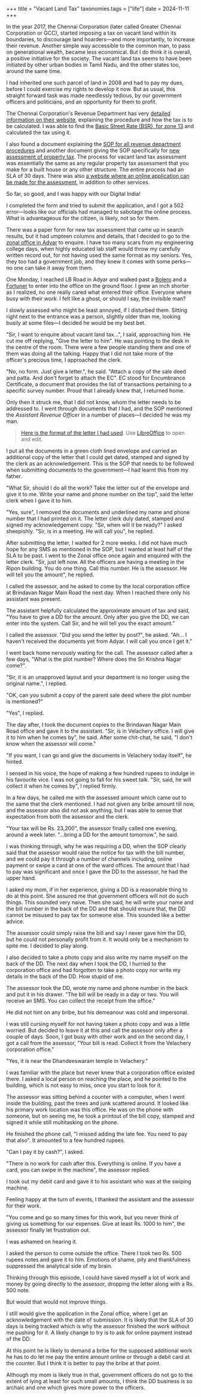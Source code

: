 +++
title = "Vacant Land Tax"
taxonomies.tags = ["life"]
date = 2024-11-11
+++

In the year 2017, the Chennai Corporation (later called Greater Chennai
Corporation or GCC), started imposing a tax on vacant land within its
boundaries, to discourage land hoarders—and more importantly, to increase their
revenue.  Another simple way accessible to the common man, to pass on
generational wealth, became less economical. But I do think it is overall, a
positive initiative for the society. The vacant land tax seems to have been
initiated by other urban bodies in Tamil Nadu, and the other states too, around
the same time.


I had inherited one such parcel of land in 2008 and had to pay my dues, before I
could exercise my rights to develop it now. But as usual, this straight forward
task was made needlessly tedious, by our government officers and politicians,
and an opportunity for them to profit.

The Chennai Corporation's Revenue Department has very [detailed information on
their
website](https://chennaicorporation.gov.in/gcc/department/revenue/#revenue),
explaining the procedure and how the tax is to be calculated. I was able to find
the [Basic Street Rate (BSR), for zone
13](http://www.chennaicorporation.gov.in/departments/revenue/StreetRates/Z-13%20STREETRATE.pdf)
and calculated the tax using it.

I also found a document explaining the [SOP for all revenue department
procedures](https://chennaicorporation.gov.in/gcc/SOP/REVENUE_SOP.pdf) and
another document giving the SOP specifically for [new assessment of property
tax](https://tnswp.com/DIGIGOV/StaticAttachment?AttachmentFileName=/procedure/pre_op/PO_34.pdf).
The process for vacant land tax assessment was essentially the same as any
regular property tax assessment that you make for a built house or any other
structure.  The entire process had an SLA of 30 days. There was also [a website
where an online application can be made for the
assessment](https://erp.chennaicorporation.gov.in/e-portal/login.do), in
addition to other services.

So far, so good, and I was happy with our Digital India!

I completed the form and tried to submit the application, and I got a 502
error—looks like our officials had managed to sabotage the online process. What
is advantageous for the citizen, is likely, not so for them.

There was a paper form for new tax assessment that came up in search results,
but it had umpteen columns and details, that I decided to go to the [zonal
office in Adyar](https://maps.app.goo.gl/mbHyH4KNGTREYzTt5) to enquire. I have
too many scars from my engineering college days, when highly educated lab staff
would throw my carefully written record out, for not having used the same format
as my seniors. Yes, they too had a government job, and they knew it comes with
some perks—no one can take it away from them.

One Monday, I reached LB Road in Adyar and walked past a
[Bolero](https://en.wikipedia.org/wiki/Mahindra_Bolero) and a
[Fortuner](https://en.wikipedia.org/wiki/Toyota_Fortuner) to enter into the
office on the ground floor. I grew an inch shorter as I realized, no one really
cared what entered their office. Everyone where busy with their _work_. I felt
like a ghost, or should I say, the invisible man?

I slowly assessed who might be least annoyed, if I disturbed them. Sitting right
next to the entrance was a person, slightly older than me, looking busily at
some files—I decided he would be my best bet.

"Sir, I want to enquire about vacant land tax...", I said, approaching him. He
cut me off replying, "Give the letter to him". He was pointing to the desk in
the centre of the room. There were a few people standing there and one of them
was doing all the talking. Happy that I did not take more of the officer's
precious time, I approached the clerk.

"No, no form. Just give a letter.", he said. "Attach a copy of the sale deed and
patta. And don't forget to attach the EC". EC stood for Encumbrance Certificate,
a document that provides the list of transactions pertaining to a specific
survey number. Proud that I already knew that, I returned home.

Only then it struck me, that I did not know, whom the letter needs to be
addressed to. I went through documents that I had, and the SOP mentioned the
_Assistant Revenue Officer_ in a number of places—I decided he was my man.

> [Here is the format of the letter I had
used](request-for-property-tax-assessment.odt). Use
[LibreOffice](https://www.libreoffice.org/) to open and edit.

I put all the documents in a green cloth lined envelope and carried an
additional copy of the letter that I could get dated, stamped and signed by the
clerk as an acknowledgement. This is the SOP that needs to be followed when
submitting documents to the government—I had learnt this from my father.

"What Sir, should I do all the work? Take the letter out of the envelope and
give it to me. Write your name and phone number on the top", said the letter
clerk when I gave it to him.

"Yes, sure", I removed the documents and underlined my name and phone number
that I had printed on it. The letter clerk duly dated, stamped and signed my
acknowledgement copy. "Sir, when will it be ready?" I asked sheepishly. "Sir, is
in a meeting. He will call you", he replied.

After submitting the letter, I waited for 2 more weeks. I did not have much hope
for any SMS as mentioned in the SOP, but I wanted at least half of the SLA to be
past.  I went to the Zonal office once again and enquired with the letter clerk.
"Sir, just left now. All the officers are having a meeting in the Ripon
building. You do one thing. Call this number. He is the assessor. He will tell
you the amount", he replied.

I called the assessor, and he asked to come by the local corporation office at
Brindavan Nagar Main Road the next day. When I reached there only his assistant
was present.

The assistant helpfully calculated the approximate amount of tax and said, "You
have to give a DD for the amount. Only after you give the DD, we can enter into
the system. Call Sir, and he will tell you the exact amount."

I called the assessor. "Did you send the letter by post?", he asked. "Ah… I
haven't received the documents yet from Adyar. I will call you once I get it."

I went back home nervously waiting for the call. The assessor called after a few
days, "What is the plot number? Where does the Sri Krishna Nagar come?".

"Sir, it is an unapproved layout and your department is no longer using the
original name.", I replied.

"OK, can you submit a copy of the parent sale deed where the plot number is
mentioned?"

"Yes", I replied.

The day after, I took the document copies to the Brindavan Nagar Main Road
office and gave it to the assistant. "Sir, is in Velachery office. I will give
it to him when he comes by", he said. After some chit-chat, he said, "I don't
know when the assessor will come."

"If you want, I can go and give the documents in Velachery today itself", he
hinted.

I sensed in his voice, the hope of making a few hundred rupees to indulge in his
favourite vice. I was not going to fall for his sweet talk. "Sir, said, he will
collect it when he comes by", I replied firmly.

In a few days, he called me with the assessed amount which came out to the same
that the clerk mentioned. I had not given any bribe amount till now, and the
assessor also did not ask anything, but I was able to sense that expectation
from both the assessor and the clerk.

"Your tax will be Rs. 23,200", the assessor finally called one evening, around a
week later. "…bring a DD for the amount tomorrow.", he said.

I was thinking through, why he was requiring a DD, when the SOP clearly said
that the assessor would raise the notice for tax with the bill number, and we
could pay it through a number of channels including, online payment or swipe a
card at one of the ward offices. The amount that I had to pay was significant
and once I gave the DD to the assessor, he had the upper hand.

I asked my mom, if in her experience, giving a DD is a reasonable thing to do at
this point. She assured me that government officers will not do such things.
This sounded very naive. Then she said, he will write your name and the bill
number in the back of the DD and that should ensure that, the DD cannot be
misused to pay tax for someone else. This sounded like a better advice.

The assessor could simply raise the bill and say I never gave him the DD, but he
could not personally profit from it. It would only be a mechanism to spite me. I
decided to play along.

I also decided to take a photo copy and also write my name myself on the back of
the DD. The next day when I took the DD, I hurried to the corporation office and
had forgotten to take a photo copy nor write my details in the back of the DD.
How stupid of me.

The assessor took the DD, wrote my name and phone number in the back and put it
in his drawer. "The bill will be ready in a day or two. You will receive an SMS.
You can collect the receipt from the office."

He did not hint on any bribe, but his demeanour was cold and impersonal.

I was still cursing myself for not having taken a photo copy and was a little
worried. But decided to leave it at this and call the assessor only after a
couple of days. Soon, I got busy with other work and on the second day, I got a
call from the assessor, "Your bill is read. Collect it from the Velachery
corporation office."

"Yes, it is near the Dhandeeswaram temple in Velachery."

I was familiar with the place but never knew that a corporation office existed
there. I asked a local person on reaching the place, and he pointed to the
building, which is not easy to miss, once you start to look for it.

The assessor was sitting behind a counter with a computer, when I went inside
the building, past the trees and junk scattered around. It looked like his
primary work location was this office. He was on the phone with someone, but on
seeing me, he took a printout of the bill copy, stamped and signed it while
still multitasking on the phone.

He finished the phone call, "I missed adding the late fee. You need to pay that
also". It amounted to a few hundred rupees.

"Can I pay it by cash?", I asked.

"There is no work for cash after this. Everything is online. If you have a card,
you can swipe in the machine", the assessor replied.

I took out my debit card and gave it to his assistant who was at the swiping
machine.

Feeling happy at the turn of events, I thanked the assistant and the assessor
for their work.

"You come and go so many times for this work, but you never think of giving us
something for our expenses. Give at least Rs. 1000 to him", the assessor finally
let frustration out.

I was ashamed on hearing it.

I asked the person to come outside the office. There I took two Rs. 500 rupees
notes and gave it to him. Emotions of shame, pity and thankfulness suppressed
the analytical side of my brain.

Thinking through this episode, I could have saved myself a lot of work and money
by going directly to the assessor, dropping the letter along with a Rs. 500
note.

But would that would not improve things.

I still would give the application in the Zonal office, where I get an
acknowledgement with the date of submission. It is likely that the SLA of 30
days is being tracked which is why the assessor finished the work without me
pushing for it. A likely change to try is to ask for online payment instead of
the DD.

At this point he is likely to demand a bribe for the supposed additional work he
has to do let me pay the entire amount online or through a debit card at the
counter. But I think it is better to pay the bribe at that point.

Although my mom is likely true in that, government officers do not go to the
extent of lying at least for such small amounts, I think the DD business is so
archaic and one which gives more power to the officers.
